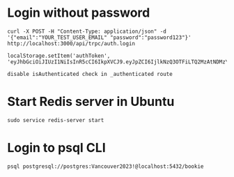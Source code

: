 # Login without password
    curl -X POST -H "Content-Type: application/json" -d '{"email":"YOUR_TEST_USER_EMAIL" "password":"password123"}' http://localhost:3000/api/trpc/auth.login

    localStorage.setItem('authToken', 'eyJhbGciOiJIUzI1NiIsInR5cCI6IkpXVCJ9.eyJpZCI6IjlkNzQ3OTFiLTQ2MzAtNDMzYy1iYmIwLTY5MmU0ZGM0ZWRmNCIsImVtYWlsIjoiRGV3YXluZV9Sb29iQGhvdG1haWwuY29tIiwidXNlcm5hbWUiOiJkZXdheW5lX3Jvb2IiLCJpYXQiOjE3NDY1NTk5NTMsImV4cCI6MTc0NjU2MzU1M30.aNt4C97lk8RouBkvrUZXfn1Z7NjWWJq05SEw89S3INI');

    disable isAuthenticated check in _authenticated route

# Start Redis server in Ubuntu
    sudo service redis-server start

# Login to psql CLI
    psql postgresql://postgres:Vancouver2023!@localhost:5432/bookie